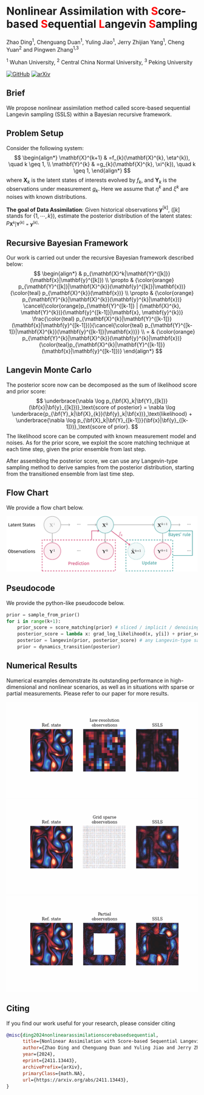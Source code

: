 # Nonlinear Assimilation with <span style="color: red;">S</span>core-based <span style="color: red;">S</span>equential <span style="color: red;">L</span>angevin <span style="color: red;">S</span>ampling

Zhao Ding<sup>1</sup>, Chenguang Duan<sup>1</sup>, Yuling Jiao<sup>1</sup>, Jerry Zhijian Yang<sup>1</sup>, Cheng Yuan<sup>2</sup> and Pingwen Zhang<sup>1,3</sup>

<sup>1</sup> Wuhan University, <sup>2</sup> Central China Normal University, <sup>3</sup> Peking University

[![GitHub](https://img.shields.io/badge/GitHub-%23121011.svg?logo=github&logoColor=white)](https://github.com/burning489/SSLS)
[![arXiv](https://img.shields.io/badge/arXiv-2411.13443-b31b1b.svg?style=for-the-badge)](https://arxiv.org/abs/2411.13443)

## Brief
We propose nonlinear assimilation method called score-based sequential Langevin sampling (SSLS) within a Bayesian recursive framework.

## Problem Setup
Consider the following system:
$$
  \begin{align*}
    \mathbf{X}^{k+1} & =f_{k}(\mathbf{X}^{k}, \eta^{k}), \quad k \geq 1, \\
    \mathbf{Y}^{k} & =g_{k}(\mathbf{X}^{k}, \xi^{k}), \quad k \geq 1,
  \end{align*}
$$
where $\mathbf{X}_k$ is the latent states of interests evolved by $f_k$, and $\mathbf{Y}_k$ is the observations under measurement $g_k$. Here we assume that $\eta^k$ and $\xi^k$ are noises with known distributions. 

__The goal of Data Assimilation__:
Given historical observations $\mathbf{y}^{[k]}$, ($[k]$ stands for $\{1, \cdots, k\}$), estimate the posterior distribution of the latent states: $p_{\mathbf{X}^{k}|\mathbf{Y}^{[k]} = \mathbf{y}^{[k]}}$.


## Recursive Bayesian Framework
Our work is carried out under the recursive Bayesian framework described below:
$$
\begin{align*}
    & p_{\mathbf{X}^k|\mathbf{Y}^{[k]}}(\mathbf{x}|\mathbf{y}^{[k]}) \\
    \propto & {\color{orange} p_{\mathbf{Y}^{[k]}|\mathbf{X}^{k}}(\mathbf{y}^{[k]}|\mathbf{x})} {\color{teal} p_{\mathbf{X}^{k}}(\mathbf{x})} \\
    \propto & {\color{orange} p_{\mathbf{Y}^{k}|\mathbf{X}^{k}}(\mathbf{y}^{k}|\mathbf{x})} \cancel{\color{orange}p_{\mathbf{Y}^{[k-1]} | (\mathbf{X}^{k}, \mathbf{Y}^{k})}(\mathbf{y}^{[k-1]}|\mathbf{x}, \mathbf{y}^{k})} \frac{\color{teal} p_{\mathbf{X}^{k}|\mathbf{Y}^{[k-1]}}(\mathbf{x}|\mathbf{y}^{[k-1]})}{\cancel{\color{teal} p_{\mathbf{Y}^{[k-1]}|\mathbf{X}^{k}}(\mathbf{y}^{[k-1]}|\mathbf{x})}} \\
    = & {\color{orange} p_{\mathbf{Y}^{k}|\mathbf{X}^{k}}(\mathbf{y}^{k}|\mathbf{x})}  {\color{teal}p_{\mathbf{X}^{k}|\mathbf{Y}^{[k-1]}}(\mathbf{x}|\mathbf{y}^{[k-1]})}
  \end{align*}
  $$

## Langevin Monte Carlo
The posterior score now can be decomposed as the sum of likelihood score and prior score:
$$ \underbrace{\nabla \log p_{\bf{X}_k|\bf{Y}_{[k]}} (\bf{x}|\bf{y}_{[k]})}_\text{score of posterior} = \nabla \log \underbrace{p_{\bf{Y}_k|\bf{X}_{k}}(\bf{y}_k|\bf{x})}_\text{likelihood} + \underbrace{\nabla \log p_{\bf{X}_k|\bf{Y}_{[k-1]}}(\bf{x}|\bf{y}_{[k-1]})}_\text{score of prior}. $$
The likelihood score can be computed with known measurement model and noises.
As for the prior score, we exploit the score matching technique at each time step, given the prior ensemble from last step.

After assembling the posterior score, we can use any Langevin-type sampling method to derive samples from the posterior distribution, starting from the transitioned ensemble from last time step.


## Flow Chart
We provide a flow chart below.

![](asset/bayesian.png)


## Pseudocode
We provide the python-like pseudocode below.
```python
prior = sample_from_prior()
for i in range(k+1):
    prior_score = score_matching(prior) # sliced / implicit / denoising
    posterior_score = lambda x: grad_log_likelihood(x, y[i]) + prior_score(x)
    posterior = langevin(prior, posterior_score) # any Langevin-type sampling method
    prior = dynamics_transition(posterior)
```

## Numerical Results

Numerical examples demonstrate its outstanding performance in high-dimensional and nonlinear scenarios, as well as in situations with sparse or partial measurements.
Please refer to our paper for more results.

![Kolmogorov Flow AvgPool](asset/AvgPool.gif)
![Kolmogorov Flow GridMask](asset/GridMask.gif)
![Kolmogorov Flow CenterMask](asset/CenterMask.gif)


## Citing
If you find our work useful for your research, please consider citing

```bib
@misc{ding2024nonlinearassimilationscorebasedsequential,
      title={Nonlinear Assimilation with Score-based Sequential Langevin Sampling}, 
      author={Zhao Ding and Chenguang Duan and Yuling Jiao and Jerry Zhijian Yang and Cheng Yuan and Pingwen Zhang},
      year={2024},
      eprint={2411.13443},
      archivePrefix={arXiv},
      primaryClass={math.NA},
      url={https://arxiv.org/abs/2411.13443}, 
}
```